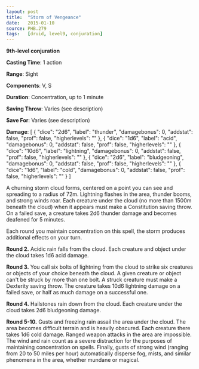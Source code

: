 ```yaml
---
layout: post
title:  "Storm of Vengeance"
date:   2015-01-10
source: PHB.279
tags:   [druid, level9, conjuration]
---
```


**9th-level conjuration**

**Casting Time**: 1 action

**Range**: Sight

**Components**: V, S

**Duration**: Concentration, up to 1 minute

**Saving Throw**: Varies (see description)

**Save For**: Varies (see description)

**Damage**: [ { "dice": "2d6", "label": "thunder", "damagebonus": 0, "addstat": false, "prof": false, "higherlevels": "" }, { "dice": "1d6", "label": "acid", "damagebonus": 0, "addstat": false, "prof": false, "higherlevels": "" }, { "dice": "10d6", "label": "lightning", "damagebonus": 0, "addstat": false, "prof": false, "higherlevels": "" }, { "dice": "2d6", "label": "bludgeoning", "damagebonus": 0, "addstat": false, "prof": false, "higherlevels": "" }, { "dice": "1d6", "label": "cold", "damagebonus": 0, "addstat": false, "prof": false, "higherlevels": "" } ]

A churning storm cloud forms, centered on a point you can see and spreading to a radius of 72m. Lightning flashes in the area, thunder booms, and strong winds roar. Each creature under the cloud (no more than 1500m beneath the cloud) when it appears must make a Constitution saving throw. On a failed save, a creature takes 2d6 thunder damage and becomes deafened for 5 minutes.

Each round you maintain concentration on this spell, the storm produces additional effects on your turn.

**Round 2.** Acidic rain falls from the cloud. Each creature and object under the cloud takes 1d6 acid damage.

**Round 3.** You call six bolts of lightning from the cloud to strike six creatures or objects of your choice beneath the cloud. A given creature or object can't be struck by more than one bolt. A struck creature must make a Dexterity saving throw. The creature takes 10d6 lightning damage on a failed save, or half as much damage on a successful one.

**Round 4.** Hailstones rain down from the cloud. Each creature under the cloud takes 2d6 bludgeoning damage.

**Round 5-10.** Gusts and freezing rain assail the area under the cloud. The area becomes difficult terrain and is heavily obscured. Each creature there takes 1d6 cold damage. Ranged weapon attacks in the area are impossible. The wind and rain count as a severe distraction for the purposes of maintaining concentration on spells. Finally, gusts of strong wind (ranging from 20 to 50 miles per hour) automatically disperse fog, mists, and similar phenomena in the area, whether mundane or magical.
